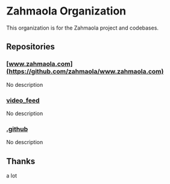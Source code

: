 # Zahmaola Organization

This organization is for the Zahmaola project and codebases.

## Repositories

### [www.zahmaola.com](https://github.com/zahmaola/www.zahmaola.com)
 No description

### [video_feed](https://github.com/zahmaola/video_feed)
 No description

### [.github](https://github.com/zahmaola/.github)
 No description

## Thanks

a lot
